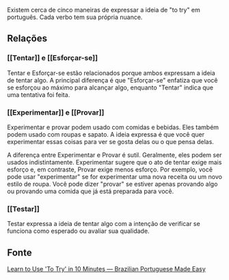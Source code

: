 Existem cerca de cinco maneiras de expressar a ideia de "to try" em português. Cada verbo tem sua própria nuance.
## Relações

### [[Tentar]] e [[Esforçar-se]]
Tentar e Esforçar-se estão relacionados porque ambos expressam a ideia de tentar algo. A principal diferença é que "Esforçar-se" enfatiza que você se esforçou ao máximo para alcançar algo, enquanto "Tentar" indica que uma tentativa foi feita.

### [[Experimentar]] e [[Provar]]
Experimentar e provar podem usado com comidas e bebidas. Eles também podem usado com roupas e sapato. A ideia expressa é que você quer experimentar essas coisas para ver se gosta delas ou o que pensa delas.

A diferença entre Experimentar e Provar é sutil. Geralmente, eles podem ser usados ​​indistintamente. Experimentar sugere que o ato de tentar exige mais esforço e, em contraste, Provar exige menos esforço. Por exemplo, você pode usar "experimentar" se for experimentar uma nova receita ou um novo estilo de roupa. Você pode dizer "provar" se estiver apenas provando algo ou provando uma comida que já está preparada para você.
### [[Testar]]
Testar expressa a ideia de tentar algo com a intenção de verificar se funciona como esperado ou avaliar sua qualidade.
## Fonte
[Learn to Use 'To Try' in 10 Minutes — Brazilian Portuguese Made Easy](https://www.youtube.com/watch?v=gUX93xz121s) 